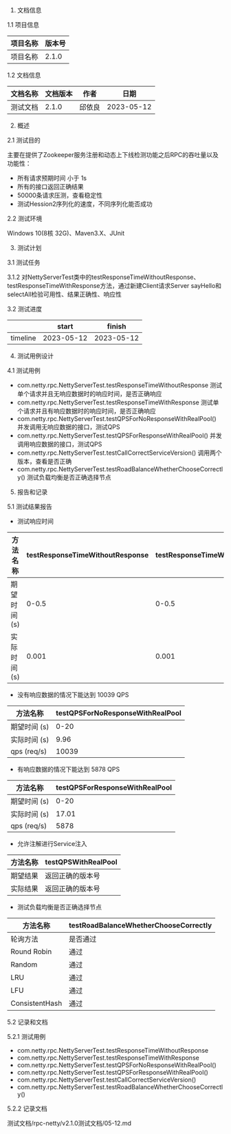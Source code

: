 1. 文档信息

1.1 项目信息

|项目名称| 版本号 |
|---|--|
|项目名称| 2.1.0 |


1.2 文档信息

|文档名称| 文档版本  | 作者  | 日期         |
|---|-------|-----|------------|
|测试文档| 2.1.0 | 邱依良 | 2023-05-12 |


2. 概述

2.1 测试目的

主要在提供了Zookeeper服务注册和动态上下线检测功能之后RPC的吞吐量以及功能性：
- 所有请求预期时间 小于 1s
- 所有的接口返回正确结果
- 50000条请求压测，查看稳定性
- 测试Hession2序列化的速度，不同序列化能否成功

2.2 测试环境

Windows 10(8核 32G)、Maven3.X、JUnit

3. 测试计划

3.1 测试任务


3.1.2 对NettyServerTest类中的testResponseTimeWithoutResponse、testResponseTimeWithResponse方法，通过新建Client请求Server
sayHello和selectAll检验可用性、结果正确性、响应性

3.2 测试进度

|          | start       | finish     |
|----------|-------------|------------|
| timeline | 2023-05-12  | 2023-05-12 |

4. 测试用例设计

4.1 测试用例
- com.netty.rpc.NettyServerTest.testResponseTimeWithoutResponse 测试单个请求并且无响应数据时的响应时间，是否正确响应
- com.netty.rpc.NettyServerTest.testResponseTimeWithResponse 测试单个请求并且有响应数据时的响应时间，是否正确响应
- com.netty.rpc.NettyServerTest.testQPSForNoResponseWithRealPool() 并发调用无响应数据的接口，测试QPS
- com.netty.rpc.NettyServerTest.testQPSForResponseWithRealPool() 并发调用响应数据的接口，测试QPS
- com.netty.rpc.NettyServerTest.testCallCorrectServiceVersion() 调用两个版本，查看是否正确
- com.netty.rpc.NettyServerTest.testRoadBalanceWhetherChooseCorrectly() 测试负载均衡是否正确选择节点

5. 报告和记录

5.1 测试结果报告

- 测试响应时间

| 方法名称        | testResponseTimeWithoutResponse | testResponseTimeWithResponse | 
|-------------|---------------------------------|------------------------------|
| 期望时间 (s)    | 0-0.5                           | 0-0.5                        |
| 实际时间 (s)    | 0.001                           | 0.001                        | 


- 没有响应数据的情况下能达到 10039 QPS

| 方法名称        | testQPSForNoResponseWithRealPool |
|-------------|----------------------------------|
| 期望时间 (s)    | 0-20                             |
| 实际时间 (s)    | 9.96                             |
| qps (req/s)       | 10039                            |

- 有响应数据的情况下能达到 5878 QPS

| 方法名称        | testQPSForResponseWithRealPool |
|-------------|--------------------------------|
| 期望时间 (s)    | 0-20                           |
| 实际时间 (s)    | 17.01                          |
| qps (req/s)       | 5878                           |

- 允许注解进行Service注入

| 方法名称        | testQPSWithRealPool |
|-------------|---------------------|
| 期望结果        | 返回正确的版本号            |
| 实际结果        | 返回正确的版本号            |

- 测试负载均衡是否正确选择节点 

| 方法名称           | testRoadBalanceWhetherChooseCorrectly |
|----------------|---------------------------------------|
| 轮询方法           | 是否通过                                  |  
| Round Robin    | 通过                                    |
| Random         | 通过                                    | 
| LRU            | 通过                                    | 
| LFU            | 通过                                    | 
| ConsistentHash | 通过                                    | 

5.2 记录和文档

5.2.1 测试用例

- com.netty.rpc.NettyServerTest.testResponseTimeWithoutResponse 
- com.netty.rpc.NettyServerTest.testResponseTimeWithResponse 
- com.netty.rpc.NettyServerTest.testQPSForNoResponseWithRealPool() 
- com.netty.rpc.NettyServerTest.testQPSForResponseWithRealPool() 
- com.netty.rpc.NettyServerTest.testCallCorrectServiceVersion() 
- com.netty.rpc.NettyServerTest.testRoadBalanceWhetherChooseCorrectly()

5.2.2 记录文档

测试文档/rpc-netty/v2.1.0测试文档/05-12.md


